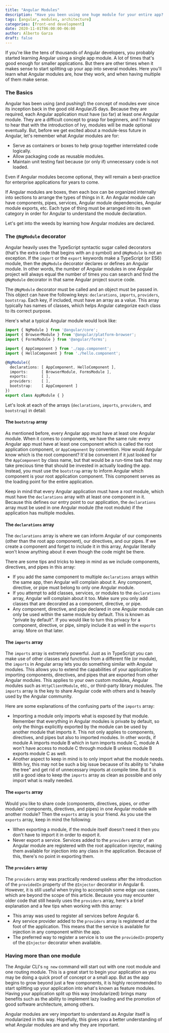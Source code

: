 ```yaml
---
title: "Angular Modules"
description: "Have you been using one huge module for your entire app? Learn here how to improve that."
tags: [angular, modules, architecture]
categories: [front-end development]
date: 2020-11-01T06:00:00-06:00
author: Alberto Garza
draft: false
---
```


If you're like the tens of thousands of Angular developers, you probably started learning Angular using a single app module. A lot of times that's good enough for smaller applications. But there are other times when it makes sense to start splitting up your app into several modules. Here you'll learn what Angular modules are, how they work, and when having multiple of them make sense.

### The Basics

Angular has been using (and pushing!) the concept of modules ever since its inception back in the good old AngularJS days. Because they are required, each Angular application must have (so far) at least one Angular module. They are a difficult concept to grasp for beginners, and I'm happy to hear that with the introduction of Ivy, modules will be made optional eventually. But, before we get excited about a module-less future in Angular, let's remember what Angular modules are for:

* Serve as containers or boxes to help group together interrelated code logically.
* Allow packaging code as reusable modules.
* Maintain unit testing fast because (or only if) unnecessary code is not loaded.

Even if Angular modules become optional, they will remain a best-practice for enterprise applications for years to come.

If Angular modules are boxes, then each box can be organized internally into sections to arrange the types of things in it. An Angular module can have components, pipes, services, Angular module dependencies, Angular module exports, etc. Each type of thing must be arranged into its own category in order for Angular to understand the module declaration.  

Let's get into the weeds by learning how Angular modules are declared.

### The `@NgModule` decorator
 
Angular heavily uses the TypeScript syntactic sugar called decorators (that's the extra code that begins with an `@` symbol) and `@NgModule` is not an exception. If the `import` or the `export` keywords make a TypeScript (or ES6) module, then the `@NgModule` decorator declares or defines an Angular module. In other words, the number of Angular modules in one Angular project will always equal the number of times you can search and find the `@NgModule` decorator in that same Angular project source code.

The `@NgModule` decorator must be called and an object must be passed in. This object can have the following keys: `declarations`, `imports`, `providers`, `bootstrap`. Each key, if included, must have an array as a value. This array typically has names of classes, which helps Angular categorize each class to its correct purpose.

Here's what a typical Angular module would look like:

```typescript {linenos=true}
import { NgModule } from '@angular/core';
import { BrowserModule } from '@angular/platform-browser';
import { FormsModule } from '@angular/forms';

import { AppComponent } from './app.component';
import { HelloComponent } from './hello.component';

@NgModule({
  declarations: [ AppComponent, HelloComponent ],
  imports:      [ BrowserModule, FormsModule ],
  exports:      [ ],
  providers:    [ ],
  bootstrap:    [ AppComponent ]
})
export class AppModule { }
```

Let's look at each of the arrays (`declarations`, `imports`, `providers`, and `bootstrap`) in detail:

#### The `bootstrap` array

As mentioned before, every Angular app must have at least one Angular module. When it comes to components, we have the same rule: every Angular app must have at least one component which is called the root application component, or `AppComponent` by convention. How would Angular know which is the root component? It'd be convenient if it just looked for the `AppComponent` by class name, but that would be a run-time task that may take precious time that should be invested in actually loading the app. Instead, you must use the `bootstrap` array to inform Angular which component is your root application component. This component serves as the loading point for the entire application. 

Keep in mind that every Angular application must have a root module, which must have the `declarations` array with at least one component in it. Because this defines our entry point to our application, the `declarations` array must be used in one Angular module (the root module) if the application has multiple modules.


#### The `declarations` array

The `declarations` array is where we can inform Angular of our components (other than the root app component), our directives, and our pipes. If we create a component and forget to include it in this array, Angular literally won't know anything about it even though the code might be there.

There are some tips and tricks to keep in mind as we include components, directives, and pipes in this array:

* If you add the same component to multiple `declarations` arrays within the same app, then Angular will complain about it. Any component, directive, or pipe must belong to only one Angular module.
* If you attempt to add classes, services, or modules to the `declarations` array, Angular will complain about it too. Make sure you only add classes that are decorated as a component, directive, or pipe.
* Any component, directive, and pipe declared in one Angular module can only be used within the same module by default. This is known as "private by default". If you would like to turn this privacy for a component, directive, or pipe, simply include it as well in the `exports` array. More on that later.

#### The `imports` array

The `imports` array is extremely powerful. Just as in TypeScript you can make use of other classes and functions from a different file (or module), the `imports` in Angular array lets you do something similar with Angular modules. This allows you to extend the capabilities of your application by importing components, directives, and pipes that are exported from other Angular modules. This applies to your own custom modules, Angular modules such as `HttpClientModule`, etc., or third-party library modules. The `imports` array is the key to share Angular code with others and is heavily used by the Angular community.

Here are some explanations of the confusing parts of the `imports` array:

* Importing a module only imports what is exposed by that module. Remember that everything in Angular modules is private by default, so only the things explicitly exported by the module can be used by another module that imports it. This not only applies to components, directives, and pipes but also to imported modules. In other words, if module A imports module B which in turn imports module C, module A won't have access to module C through module B unless module B exports module C as well.
* Another aspect to keep in mind is to only import what the module needs. With Ivy, this may not be such a big issue because of its ability to "shake the tree" and get rid of unnecessary imports at compile time. But it is still a good idea to keep the `imports` array as clean as possible and only import what is really needed.

#### The `exports` array

Would you like to share code (components, directives, pipes, or other modules' components, directives, and pipes) in one Angular module with another module? Then the `exports` array is your friend. As you use the `exports` array, keep in mind the following:

* When exporting a module, if the module itself doesn't need it then you don't have to import it in order to export it.
* Never export a service. Services added to the `providers` array of an Angular module are registered with the root application injector, making them available for injection into any class in the application. Because of this, there's no point in exporting them.

#### The `providers` array

The `providers` array was practically rendered useless after the introduction of the `providedIn` property of the `@Injector` decorator in Angular 6. However, it is still useful when trying to accomplish some edge use cases, which are beyond the scope of this article. Because you may encounter older code that still heavily uses the `providers` array, here's a brief explanation and a few tips when working with this array:

* This array was used to register all services before Angular 6.
* Any service provider added to the `providers` array is registered at the foot of the application. This means that the service is available for injection in any component within the app.
* The preferred way to register a service is to use the `providedIn` property of the `@Injector` decorator when available.

### Having more than one module

The Angular CLI's `ng new` command will start out with one root module and one routing module. This is a great start to begin your application as you may be doing a quick proof of concept or a small app. But as the app begins to grow beyond just a few components, it is highly recommended to start splitting up your application into what's known as feature modules. Having your application split up this way (modularized) brings many benefits such as the ability to implement lazy loading and the promotion of good software architecture, among others. 

Angular modules are very important to understand as Angular itself is modularized in this way. Hopefully, this gives you a better understanding of what Angular modules are and why they are important.
